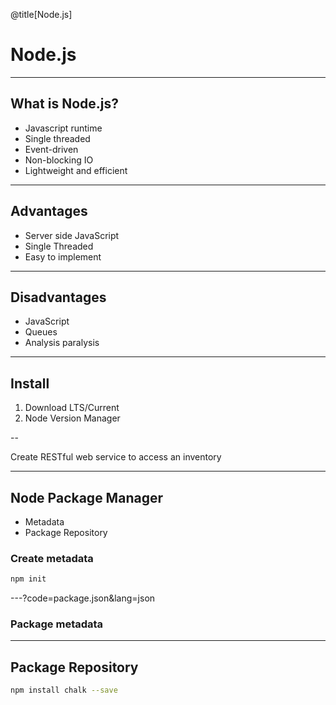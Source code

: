 @title[Node.js]

# Node.js

---

## What is Node.js?

- Javascript runtime
- Single threaded
- Event-driven
- Non-blocking IO
- Lightweight and efficient

---

## Advantages

- Server side JavaScript
- Single Threaded
- Easy to implement

---

## Disadvantages

* JavaScript
* Queues
* Analysis paralysis

---

## Install

1. Download LTS/Current
1. Node Version Manager

--

Create RESTful web service to access an inventory

---

## Node Package Manager
- Metadata
- Package Repository

### Create metadata
```bash
npm init
```

---?code=package.json&lang=json

### Package metadata

---

## Package Repository

```bash
npm install chalk --save
```


